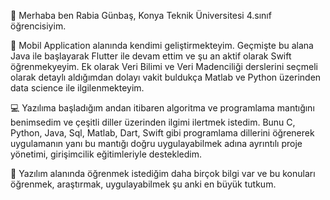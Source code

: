  🪷 Merhaba ben Rabia Günbaş, Konya Teknik Üniversitesi 4.sınıf öğrencisiyim. 
 
 🎠 Mobil Application alanında kendimi geliştirmekteyim. Geçmişte bu alana Java ile başlayarak Flutter ile devam ettim ve şu an aktif olarak Swift öğrenmekyeyim. Ek olarak Veri Bilimi ve Veri Madenciliği derslerini seçmeli olarak detaylı aldığımdan dolayı vakit buldukça Matlab ve Python üzerinden data science ile ilgilenmekteyim.
 
 💻 Yazılıma başladığım andan itibaren algoritma ve programlama mantığını benimsedim ve çeşitli diller üzerinden ilgimi ilertmek istedim. Bunu C, Python, Java, Sql, Matlab, Dart, Swift gibi programlama dillerini öğrenerek uygulamanın yanı bu mantığı doğru uygulayabilmek adına ayrıntılı proje yönetimi, girişimcilik eğitimleriyle destekledim.
 
 🐥 Yazılım alanında öğrenmek istediğim daha birçok bilgi var ve bu konuları öğrenmek, araştırmak, uygulayabilmek şu anki en büyük tutkum.

<!--
**rabiagnbs/rabiagnbs** is a ✨ _special_ ✨ repository because its `README.md` (this file) appears on your GitHub profile.

Here are some ideas to get you started:

- 🔭 I’m currently working on ...
- 🌱 I’m currently learning ...
- 👯 I’m looking to collaborate on ...
- 🤔 I’m looking for help with ...
- 💬 Ask me about ...
- 📫 How to reach me: ...
- 😄 Pronouns: ...
- ⚡ Fun fact: ...
-->
